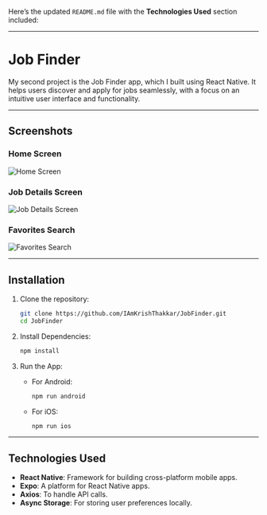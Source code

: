 Here’s the updated `README.md` file with the **Technologies Used** section included:  

---

# Job Finder

My second project is the Job Finder app, which I built using React Native. It helps users discover and apply for jobs seamlessly, with a focus on an intuitive user interface and functionality.

---

## Screenshots

### Home Screen  
![Home Screen](JobHome.jpg)

### Job Details Screen  
![Job Details Screen](JobDetail.jpg)

### Favorites Search  
![Favorites Search](JobSearch.jpg)

---

## Installation

1. Clone the repository:
   ```bash
   git clone https://github.com/IAmKrishThakkar/JobFinder.git
   cd JobFinder
   ```

2. Install Dependencies:
   ```bash
   npm install
   ```

3. Run the App:
   - For Android:
     ```bash
     npm run android
     ```
   - For iOS:
     ```bash
     npm run ios
     ```

---

## Technologies Used

- **React Native**: Framework for building cross-platform mobile apps.  
- **Expo**: A platform for React Native apps.  
- **Axios**: To handle API calls.  
- **Async Storage**: For storing user preferences locally.  
  
